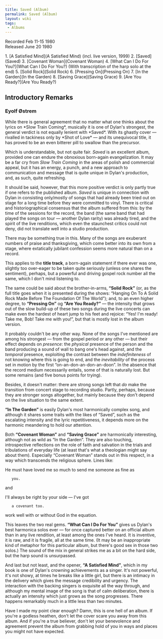 ```yaml
---
title: Saved (Album)
permalink: Saved (Album)
layout: wiki
tags:
 - Albums
---
```


Recorded Feb 11-15 1980  
Released June 20 1980

<div id="songs">
1.  [A Satisfied Mind](A Satisfied Mind) (incl. live version,
    1999)
2.  [Saved](Saved)
3.  [Covenant Woman](Covenant Woman)
4.  [What Can I Do For You?](What Can I Do For You?) (With
    transcription of the harp solo at the end)
5.  [Solid Rock](Solid Rock)
6.  [Pressing On](Pressing On)
7.  [In the Garden](In the Garden)
8.  [Saving Grace](Saving Grace)
9.  [Are You Ready?](Are You Ready?)

</div>
<div id="intro">
<h2>
Introductory Remarks

</h2>
<h3>
Eyolf Østrem

</h3>
While there is general agreement that no matter what one thinks about
the lyrics on *Slow Train Coming*, musically it is one of Dylan's
strongest, the general verdict is not equally lenient with
*Saved*. With its ghastly cover — rivalled in tackiness only by
*Shot of Love* — and its unequivocal title, it has proved to be
an even bitterer pill to swallow than the precursor.

Which is understandable, but not quite fair. *Saved* is an
excellent album, provided one can endure the obnoxious born-again
evangelization. It may be a far cry from *Slow Train Coming* in
the areas of polish and commercial appeal, but it has an energy, a
punch, and a new approach to communication and message that is quite
unique in Dylan's production, and, as such, quite refreshing.

It should be said, however, that this more positive verdict is only
partly true if one refers to the published album. *Saved* is
unique in connection with Dylan in consisting only/mostly of songs that
had already been tried out on stage for a long time before they were
committed to vinyl. There is critical and historiographical consensus
that the album suffered from this: by the time of the sessions for the
record, the band (the same band that had played the songs on tour —
another Dylan rarity) was already tired, and the spirit of the live
renditions, which even the staunchest critics could not deny, did not
translate well into a studio production.

There may be something true in this. Many of the songs are exuberant
numbers of praise and thanksgiving, which come better into its own from
a stage, where extatically jubilant confession seems more natural than
on a record.

This applies to the <strong>title track</strong>, a born-again statement
if there ever was one, slightly too over-eager to be taken quite
seriously (unless one shares the sentiment), perhaps, but a powerful and
driving gospel rock number all the same, which I don't mind listening
to.

The same could be said about the brother-in-arms,<strong> “Solid
Rock”</strong> (or, as the full title goes when it is presented during
the shows: “Hanging On To A Solid Rock Made Before The Foundation Of The
World”); and, to an even higher degree, to <strong>“Pressing
On”</strong> og <strong>“Are You Ready?”</strong> — the intensity that
grows out of the slow build-up of these two songs during the live
concerts can make even the hardest of heart jump to his feet and
rejoice: “Yes! I'm ready! Take me, Bob! Take me with you!”, but that is
mostly lost in the album version.

It probably couldn't be any other way. None of the songs I've mentioned
are among his strongest — from the gospel period or any other — but
their effect depends on *presence*: the *physical*
presence of the person and the band producing a sound of wall to bang
one's head against, and the *temporal* presence, exploiting the
contrast between the *indefiniteness* of not knowing where this
is going to end, and the *inevitability* of the process set in
motion by the first “on-an-don-an-don-an-doon”. In the absence that the
record medium necessarily entails, some of that is naturally lost. But
some remains (and five bonus points for trying).

Besides, it doesn't matter: there are strong songs left that *do*
make the transition from concert stage to recording studio. Partly,
perhaps, because they are stronger songs altogether, but mainly because
they don't depend on the live situation to the same extent.

<strong>“In The Garden”</strong> is easily Dylan's most harmonically
complex song, and although it shares some traits with the likes of
“Saved”, such as the escalating intensity and the lyric repetitiveness,
it depends more on the harmonic meandering to hold our attention.

Both <strong>“Covenant Woman”</strong> and <strong>“Saving
Grace”</strong> are harmonically interesting, although not as wild as
“In the Garden”. They are also touching, introspective reflections on
the role of faith and salvation in the trials and tribulations of
everyday life (at least that's what a theologian might say about them).
Especially “Covenant Woman” stands out in this respect, in a way which
transcends the religious sphere. Lines like:

He must have loved me so much to send me someone as fine as

`   you.`

and

I'll always be right by your side — I've got

`   a covenant too.`

work well with or without God in the equation.

This leaves the two real gems. <strong>“What Can I Do For You”</strong>
gives us Dylan's best harmonica solos ever — for once captured better on
an official album than in any live rendition, at least among the ones
I've heard. It is inventive, it is raw, and it is fragile, all at the
same time. (It may be an inappropriate kind of metaphor for this
particular album, but there's good sex in those two solos.) The sound of
the mix in general strikes me as a bit on the hard side, but the harp
sound is unsurpassed.

And last but not least, and the opener, <strong>“A Satisfied
Mind”</strong>, which in my book is one of Dylan's crowning achievements
as a singer. It's not powerful, it's not showy, at times he breaks like
a little girl, but there is an intimacy in the delivery which gives the
message credibility and urgency. The interaction with the backing
singers is exquisite all the way through, and although my mental image
of the song is that of calm deliberation, there is actually an intensity
which just grows as the song progresses. There happens remarkably much
in a little less than two minutes.

Have I made my point clear enough? Damn, this is one hell of an album.
If you're a godless heathen, don't let the cover scare you away from
this album. And if you're a true believer, don't let your benevolence
and agreement prevent the album from grabbing hold of you in ways and
places you might not have expected.

</div>

